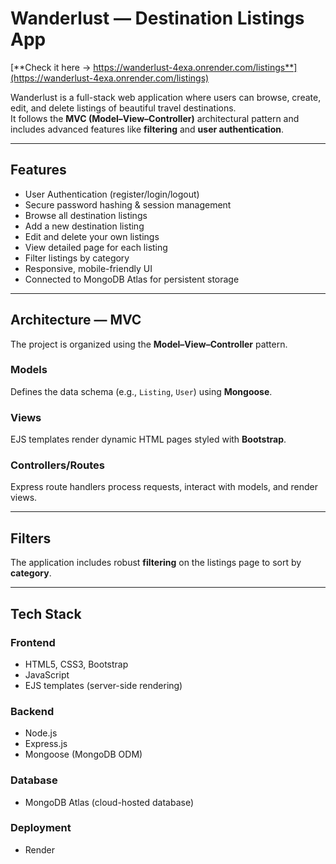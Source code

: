 # Wanderlust — Destination Listings App

[**Check it here → https://wanderlust-4exa.onrender.com/listings**](https://wanderlust-4exa.onrender.com/listings)

Wanderlust is a full-stack web application where users can browse, create, edit, and delete listings of beautiful travel destinations.  
It follows the **MVC (Model–View–Controller)** architectural pattern and includes advanced features like **filtering** and **user authentication**.

---

## Features

- User Authentication (register/login/logout)  
- Secure password hashing & session management  
- Browse all destination listings  
- Add a new destination listing  
- Edit and delete your own listings  
- View detailed page for each listing  
- Filter listings by category  
- Responsive, mobile-friendly UI  
- Connected to MongoDB Atlas for persistent storage  

---

## Architecture — MVC

The project is organized using the **Model–View–Controller** pattern.

### Models

Defines the data schema (e.g., `Listing`, `User`) using **Mongoose**.

### Views

EJS templates render dynamic HTML pages styled with **Bootstrap**.

### Controllers/Routes

Express route handlers process requests, interact with models, and render views.

---

## Filters

The application includes robust **filtering** on the listings page to sort by **category**.

---

## Tech Stack

### Frontend

- HTML5, CSS3, Bootstrap  
- JavaScript  
- EJS templates (server-side rendering)  

### Backend

- Node.js  
- Express.js  
- Mongoose (MongoDB ODM)  

### Database

- MongoDB Atlas (cloud-hosted database)  

### Deployment

- Render
